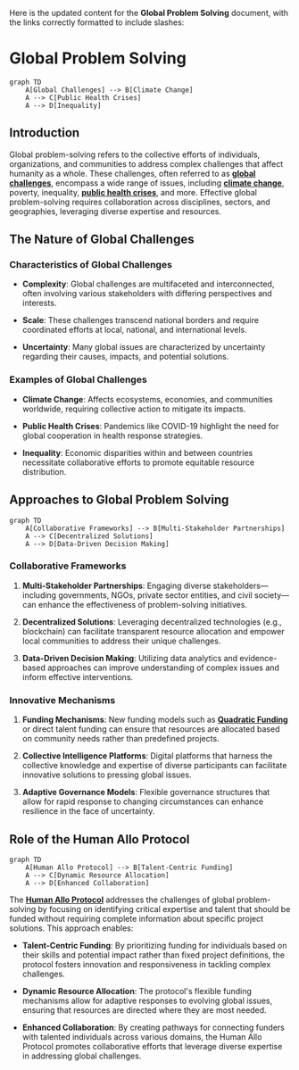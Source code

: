 Here is the updated content for the **Global Problem Solving** document, with the links correctly formatted to include slashes:

# Global Problem Solving

```mermaid
graph TD
    A[Global Challenges] --> B[Climate Change]
    A --> C[Public Health Crises]
    A --> D[Inequality]
```

## Introduction

Global problem-solving refers to the collective efforts of individuals, organizations, and communities to address complex challenges that affect humanity as a whole. These challenges, often referred to as **[global challenges](/docs/concepts/global-challenges.md)**, encompass a wide range of issues, including **[climate change](/docs/concepts/climate-change.md)**, poverty, inequality, **[public health crises](/docs/concepts/public-health-crises.md)**, and more. Effective global problem-solving requires collaboration across disciplines, sectors, and geographies, leveraging diverse expertise and resources.

## The Nature of Global Challenges

### Characteristics of Global Challenges

- **Complexity**: Global challenges are multifaceted and interconnected, often involving various stakeholders with differing perspectives and interests.
  
- **Scale**: These challenges transcend national borders and require coordinated efforts at local, national, and international levels.

- **Uncertainty**: Many global issues are characterized by uncertainty regarding their causes, impacts, and potential solutions.

### Examples of Global Challenges

- **Climate Change**: Affects ecosystems, economies, and communities worldwide, requiring collective action to mitigate its impacts.
  
- **Public Health Crises**: Pandemics like COVID-19 highlight the need for global cooperation in health response strategies.

- **Inequality**: Economic disparities within and between countries necessitate collaborative efforts to promote equitable resource distribution.

## Approaches to Global Problem Solving

```mermaid
graph TD
    A[Collaborative Frameworks] --> B[Multi-Stakeholder Partnerships]
    A --> C[Decentralized Solutions]
    A --> D[Data-Driven Decision Making]
```

### Collaborative Frameworks

1. **Multi-Stakeholder Partnerships**: Engaging diverse stakeholders—including governments, NGOs, private sector entities, and civil society—can enhance the effectiveness of problem-solving initiatives.

2. **Decentralized Solutions**: Leveraging decentralized technologies (e.g., blockchain) can facilitate transparent resource allocation and empower local communities to address their unique challenges.

3. **Data-Driven Decision Making**: Utilizing data analytics and evidence-based approaches can improve understanding of complex issues and inform effective interventions.

### Innovative Mechanisms

1. **Funding Mechanisms**: New funding models such as **[Quadratic Funding](/docs/mechanisms/quadratic-funding.md)** or direct talent funding can ensure that resources are allocated based on community needs rather than predefined projects.

2. **Collective Intelligence Platforms**: Digital platforms that harness the collective knowledge and expertise of diverse participants can facilitate innovative solutions to pressing global issues.

3. **Adaptive Governance Models**: Flexible governance structures that allow for rapid response to changing circumstances can enhance resilience in the face of uncertainty.

## Role of the Human Allo Protocol

```mermaid
graph TD
    A[Human Allo Protocol] --> B[Talent-Centric Funding]
    A --> C[Dynamic Resource Allocation]
    A --> D[Enhanced Collaboration]
```

The **[Human Allo Protocol](/docs/protocols/human-allo.md)** addresses the challenges of global problem-solving by focusing on identifying critical expertise and talent that should be funded without requiring complete information about specific project solutions. This approach enables:

- **Talent-Centric Funding**: By prioritizing funding for individuals based on their skills and potential impact rather than fixed project definitions, the protocol fosters innovation and responsiveness in tackling complex challenges.

- **Dynamic Resource Allocation**: The protocol's flexible funding mechanisms allow for adaptive responses to evolving global issues, ensuring that resources are directed where they are most needed.

- **Enhanced Collaboration**: By creating pathways for connecting funders with talented individuals across various domains, the Human Allo Protocol promotes collaborative efforts that leverage diverse expertise in addressing global challenges.